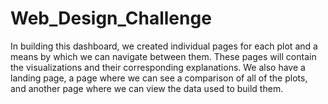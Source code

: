 # Web_Design_Challenge

In building this dashboard, we created individual pages for each plot and a means by which we can navigate between them. These pages will contain the visualizations and their corresponding explanations. We also have a landing page, a page where we can see a comparison of all of the plots, and another page where we can view the data used to build them.
